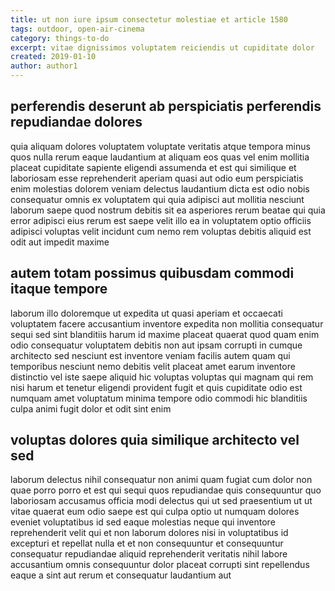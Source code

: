 ```yaml
---
title: ut non iure ipsum consectetur molestiae et article 1580
tags: outdoor, open-air-cinema
category: things-to-do
excerpt: vitae dignissimos voluptatem reiciendis ut cupiditate dolor
created: 2019-01-10
author: author1
---
```


## perferendis deserunt ab perspiciatis perferendis repudiandae dolores

quia aliquam dolores voluptatem voluptate veritatis atque tempora minus quos nulla rerum eaque laudantium at aliquam eos quas vel enim mollitia placeat cupiditate sapiente eligendi assumenda et est qui similique et laboriosam esse reprehenderit aperiam quasi aut odio eum perspiciatis enim molestias dolorem veniam delectus laudantium dicta est odio nobis consequatur omnis ex voluptatem qui quia adipisci aut mollitia nesciunt laborum saepe quod nostrum debitis sit ea asperiores rerum beatae qui quia error adipisci eius rerum est saepe velit illo ea in voluptatem optio officiis adipisci voluptas velit incidunt cum nemo rem voluptas debitis aliquid est odit aut impedit maxime

## autem totam possimus quibusdam commodi itaque tempore

laborum illo doloremque ut expedita ut quasi aperiam et occaecati voluptatem facere accusantium inventore expedita non mollitia consequatur sequi sed sint blanditiis harum id maxime placeat quaerat quod quam enim odio consequatur voluptatem debitis non aut ipsam corrupti in cumque architecto sed nesciunt est inventore veniam facilis autem quam qui temporibus nesciunt nemo debitis velit placeat amet earum inventore distinctio vel iste saepe aliquid hic voluptas voluptas qui magnam qui rem nisi harum et tenetur eligendi provident fugit et quis cupiditate odio est numquam amet voluptatum minima tempore odio commodi hic blanditiis culpa animi fugit dolor et odit sint enim

## voluptas dolores quia similique architecto vel sed

laborum delectus nihil consequatur non animi quam fugiat cum dolor non quae porro porro et est qui sequi quos repudiandae quis consequuntur quo laboriosam accusamus officia modi delectus qui ut sed praesentium ut ut vitae quaerat eum odio saepe est qui culpa optio ut numquam dolores eveniet voluptatibus id sed eaque molestias neque qui inventore reprehenderit velit qui et non laborum dolores nisi in voluptatibus id excepturi et repellat nulla et et non consequuntur et consequuntur consequatur repudiandae aliquid reprehenderit veritatis nihil labore accusantium omnis consequuntur dolor placeat corrupti sint repellendus eaque a sint aut rerum et consequatur laudantium aut
